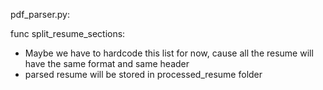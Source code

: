 pdf_parser.py:

func split_resume_sections:
* Maybe we have to hardcode this list for now, cause all the resume will have the same format and same header
* parsed resume will be stored in processed_resume folder

